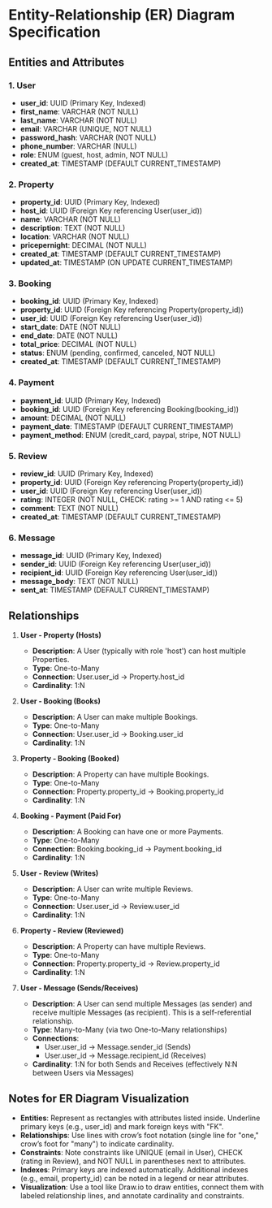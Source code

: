 # Entity-Relationship (ER) Diagram Specification

## Entities and Attributes

### 1. User
- **user_id**: UUID (Primary Key, Indexed)
- **first_name**: VARCHAR (NOT NULL)
- **last_name**: VARCHAR (NOT NULL)
- **email**: VARCHAR (UNIQUE, NOT NULL)
- **password_hash**: VARCHAR (NOT NULL)
- **phone_number**: VARCHAR (NULL)
- **role**: ENUM (guest, host, admin, NOT NULL)
- **created_at**: TIMESTAMP (DEFAULT CURRENT_TIMESTAMP)

### 2. Property
- **property_id**: UUID (Primary Key, Indexed)
- **host_id**: UUID (Foreign Key referencing User(user_id))
- **name**: VARCHAR (NOT NULL)
- **description**: TEXT (NOT NULL)
- **location**: VARCHAR (NOT NULL)
- **pricepernight**: DECIMAL (NOT NULL)
- **created_at**: TIMESTAMP (DEFAULT CURRENT_TIMESTAMP)
- **updated_at**: TIMESTAMP (ON UPDATE CURRENT_TIMESTAMP)

### 3. Booking
- **booking_id**: UUID (Primary Key, Indexed)
- **property_id**: UUID (Foreign Key referencing Property(property_id))
- **user_id**: UUID (Foreign Key referencing User(user_id))
- **start_date**: DATE (NOT NULL)
- **end_date**: DATE (NOT NULL)
- **total_price**: DECIMAL (NOT NULL)
- **status**: ENUM (pending, confirmed, canceled, NOT NULL)
- **created_at**: TIMESTAMP (DEFAULT CURRENT_TIMESTAMP)

### 4. Payment
- **payment_id**: UUID (Primary Key, Indexed)
- **booking_id**: UUID (Foreign Key referencing Booking(booking_id))
- **amount**: DECIMAL (NOT NULL)
- **payment_date**: TIMESTAMP (DEFAULT CURRENT_TIMESTAMP)
- **payment_method**: ENUM (credit_card, paypal, stripe, NOT NULL)

### 5. Review
- **review_id**: UUID (Primary Key, Indexed)
- **property_id**: UUID (Foreign Key referencing Property(property_id))
- **user_id**: UUID (Foreign Key referencing User(user_id))
- **rating**: INTEGER (NOT NULL, CHECK: rating >= 1 AND rating <= 5)
- **comment**: TEXT (NOT NULL)
- **created_at**: TIMESTAMP (DEFAULT CURRENT_TIMESTAMP)

### 6. Message
- **message_id**: UUID (Primary Key, Indexed)
- **sender_id**: UUID (Foreign Key referencing User(user_id))
- **recipient_id**: UUID (Foreign Key referencing User(user_id))
- **message_body**: TEXT (NOT NULL)
- **sent_at**: TIMESTAMP (DEFAULT CURRENT_TIMESTAMP)

## Relationships

1. **User - Property (Hosts)**
   - **Description**: A User (typically with role 'host') can host multiple Properties.
   - **Type**: One-to-Many
   - **Connection**: User.user_id → Property.host_id
   - **Cardinality**: 1:N

2. **User - Booking (Books)**
   - **Description**: A User can make multiple Bookings.
   - **Type**: One-to-Many
   - **Connection**: User.user_id → Booking.user_id
   - **Cardinality**: 1:N

3. **Property - Booking (Booked)**
   - **Description**: A Property can have multiple Bookings.
   - **Type**: One-to-Many
   - **Connection**: Property.property_id → Booking.property_id
   - **Cardinality**: 1:N

4. **Booking - Payment (Paid For)**
   - **Description**: A Booking can have one or more Payments.
   - **Type**: One-to-Many
   - **Connection**: Booking.booking_id → Payment.booking_id
   - **Cardinality**: 1:N

5. **User - Review (Writes)**
   - **Description**: A User can write multiple Reviews.
   - **Type**: One-to-Many
   - **Connection**: User.user_id → Review.user_id
   - **Cardinality**: 1:N

6. **Property - Review (Reviewed)**
   - **Description**: A Property can have multiple Reviews.
   - **Type**: One-to-Many
   - **Connection**: Property.property_id → Review.property_id
   - **Cardinality**: 1:N

7. **User - Message (Sends/Receives)**
   - **Description**: A User can send multiple Messages (as sender) and receive multiple Messages (as recipient). This is a self-referential relationship.
   - **Type**: Many-to-Many (via two One-to-Many relationships)
   - **Connections**:
     - User.user_id → Message.sender_id (Sends)
     - User.user_id → Message.recipient_id (Receives)
   - **Cardinality**: 1:N for both Sends and Receives (effectively N:N between Users via Messages)

## Notes for ER Diagram Visualization
- **Entities**: Represent as rectangles with attributes listed inside. Underline primary keys (e.g., user_id) and mark foreign keys with "FK".
- **Relationships**: Use lines with crow’s foot notation (single line for "one," crow’s foot for "many") to indicate cardinality.
- **Constraints**: Note constraints like UNIQUE (email in User), CHECK (rating in Review), and NOT NULL in parentheses next to attributes.
- **Indexes**: Primary keys are indexed automatically. Additional indexes (e.g., email, property_id) can be noted in a legend or near attributes.
- **Visualization**: Use a tool like Draw.io to draw entities, connect them with labeled relationship lines, and annotate cardinality and constraints.